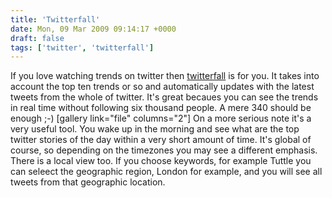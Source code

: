 ```yaml
---
title: 'Twitterfall'
date: Mon, 09 Mar 2009 09:14:17 +0000
draft: false
tags: ['twitter', 'twitterfall']
---
```


If you love watching trends on twitter then [twitterfall](http://twitterfall.com/) is for you. It takes into account the top ten trends or so and automatically updates with the latest tweets from the whole of twitter. It's great becaues you can see the trends in real time without following six thousand people. A mere 340 should be enough ;-) \[gallery link="file" columns="2"\] On a more serious note it's a very useful tool. You wake up in the morning and see what are the top twitter stories of the day within a very short amount of time. It's global of course, so depending on the timezones you may see a different emphasis. There is a local view too. If you choose keywords, for example Tuttle you can seleect the geographic region, London for example, and you will see all tweets from that geographic location.